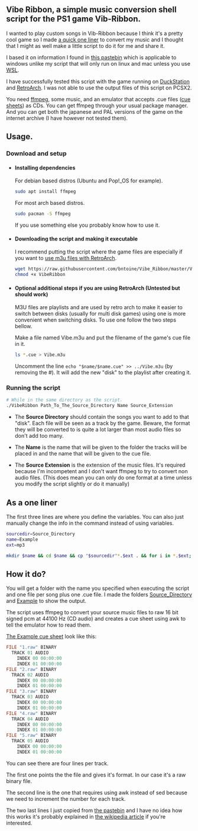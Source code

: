 ## Vibe Ribbon, a simple music conversion shell script for the PS1 game Vib-Ribbon.
I wanted to play custom songs in Vib-Ribbon because I think it's a pretty cool game so I made [a quick one liner](#as-a-one-liner) to convert my music and I thought that I might as well make a little script to do it for me and share it.

I based it on information I found in [this pastebin](https://pastebin.com/iFZKHbyH) which is applicable to windows unlike my script that will only run on linux and mac unless you use [WSL](https://docs.microsoft.com/windows/wsl/install).

I have successfully tested this script with the game running on [DuckStation](https://github.com/stenzek/duckstation/) and [RetroArch](https://www.retroarch.com/). I was not able to use the output files of this script on PCSX2.

You need [ffmpeg](https://github.com/FFmpeg/FFmpeg), some music, and an emulator that accepts .cue files ([cue sheets](https://en.wikipedia.org/wiki/Cue_sheet_(computing))) as CDs.
You can get ffmpeg through your usual package manager.
And you can get both the japanese and PAL versions of the game on the internet archive (I have however not tested them).



## Usage.
### Download and setup

* #### Installing dependencies

     For debian based distros (Ubuntu and Pop!_OS for example).
    ```sh
    sudo apt install ffmpeg
    ```
    For most arch based distros.
    ```sh
    sudo pacman -S ffmpeg
    ```
    If you use something else you probably know how to use it.


* #### Downloading the script and making it executable
   
   I recommend putting the script where the game files are especially if you want to [use m3u files with RetroArch](#optional-additional-steps-if-you-are-using-retroarch-untested-but-should-work).
    ```sh
    wget https://raw.githubusercontent.com/bntoine/Vibe_Ribbon/master/VibeRibbon.sh
    chmod +x VibeRibbon
    ```

* #### Optional additional steps if you are using RetroArch (Untested but should work)
    
    M3U files are playlists and are used by retro arch to make it easier to switch between disks (usually for multi disk games) using one is more convenient when switching disks. To use one follow the two steps bellow.

    Make a file named Vibe.m3u and put the filename of the game's cue file in it.
    ```sh
    ls *.cue > Vibe.m3u
   ```
   Uncomment  the line `echo "$name/$name.cue" >> ../Vibe.m3u` (by removing the #). It will add the new "disk" to the playlist after creating it.


### Running the script

```sh
# While in the same directory as the script.
./VibeRibbon Path_To_The_Source_Directory Name Source_Extension
```
* The **Source Directory** should contain the songs you want to add to that "disk". Each file will be seen as a track by the game.
Beware, the format they will be converted to is quite a lot larger than most audio files so don't add too many.

* The **Name** is the name that will be given to the folder the tracks will be placed in and the name that will be given to the cue file.

* The **Source Extension** is the extension of the music files. It's required because I'm incompetent and I don't want ffmpeg to try to convert non audio files. (This does mean you can only do one format at a time unless you modify the script slightly or do it manually)



## As a one liner
The first three lines are where you define the variables. You can also just manually change the info in the command instead of using variables.
```sh
sourcedir=Source_Directory
name=Example
ext=mp3

mkdir $name && cd $name && cp "$sourcedir"*.$ext . && for i in *.$ext; do ffmpeg -v panic -i "$i" -ar 44100 -f s16le -acodec pcm_s16le "${i%%.*}.raw"; done && ls *.raw | awk '{printf "FILE \"%s\" BINARY\n  TRACK %02d AUDIO\n    INDEX 00 00:00:00\n    INDEX 01 00:00:00\n",$0, NR}' > "$name.cue" && rm *.$ext
```



## How it do?
You will get a folder with the name you specified when executing the script and one file per song plus one .cue file. I made the folders [Source\_Directory](Source_Directory/) and [Example](Example/) to show the output.

The script uses ffmpeg to convert your source music files to raw 16 bit signed pcm at 44100 Hz (CD audio) and creates a cue sheet using awk to tell the emulator how to read them. 

[The Example cue sheet](Example/Example.cue) look like this:

```c
FILE "1.raw" BINARY
  TRACK 01 AUDIO
    INDEX 00 00:00:00
    INDEX 01 00:00:00
FILE "2.raw" BINARY
  TRACK 02 AUDIO
    INDEX 00 00:00:00
    INDEX 01 00:00:00
FILE "3.raw" BINARY
  TRACK 03 AUDIO
    INDEX 00 00:00:00
    INDEX 01 00:00:00
FILE "4.raw" BINARY
  TRACK 04 AUDIO
    INDEX 00 00:00:00
    INDEX 01 00:00:00
FILE "5.raw" BINARY
  TRACK 05 AUDIO
    INDEX 00 00:00:00
    INDEX 01 00:00:00
```
You can see there are four lines per track. 

The first one points the the file and gives it's format. In our case it's a raw binary file.

The second line is the one that requires using awk instead of sed because we need to increment the number for each track. 

The two last lines I just copied from [the pastebin](https://pastebin.com/iFZKHbyH) and I have no idea how this works it's probably explained in [the wikipedia article](https://en.wikipedia.org/wiki/Cue_sheet_(computing)) if you're interested.